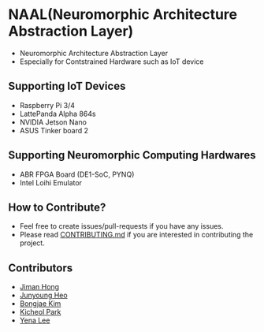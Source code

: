 # NAAL(Neuromorphic Architecture Abstraction Layer)
- Neuromorphic Architecture Abstraction Layer
- Especially for Contstrained Hardware such as IoT device

## Supporting IoT Devices
- Raspberry Pi 3/4
- LattePanda Alpha 864s
- NVIDIA Jetson Nano
- ASUS Tinker board 2

## Supporting Neuromorphic Computing Hardwares
- ABR FPGA Board (DE1-SoC, PYNQ)
- Intel Loihi Emulator

## How to Contribute?
- Feel free to create issues/pull-requests if you have any issues.
- Please read [CONTRIBUTING.md](CONTRIBUTING.md) if you are interested in contributing the project.

## Contributors
- [Jiman Hong](http://oslab.ssu.ac.kr/main/)
- [Junyoung Heo](https://github.com/jyheo)
- [Bongjae Kim](https://sites.google.com/view/sunmmon-ssrlab/)
- [Kicheol Park](http://oslab.ssu.ac.kr/main/)
- [Yena Lee](http://oslab.ssu.ac.kr/main/)
